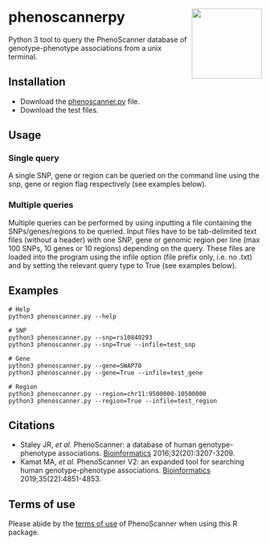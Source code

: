 # phenoscannerpy <img src="man/figures/logo.png" align="right" height="139"/>
Python 3 tool to query the PhenoScanner database of genotype-phenotype associations from a unix terminal.  

## Installation
* Download the [phenoscanner.py](https://raw.githubusercontent.com/phenoscanner/phenoscannerpy/master/phenoscanner.py) file.  
* Download the test files.  

## Usage

### Single query  
A single SNP, gene or region can be queried on the command line using the snp, gene or region flag respectively (see examples below).  

### Multiple queries  
Multiple queries can be performed by using inputting a file containing the SNPs/genes/regions to be queried. Input files have to be tab-delimited text files (without a header) with one SNP, gene or genomic region per line (max 100 SNPs, 10 genes or 10 regions) depending on the query. These files are loaded into the program using the infile option (file prefix only, i.e. no .txt) and by setting the relevant query type to True (see examples below).  

## Examples
```
# Help  
python3 phenoscanner.py --help

# SNP  
python3 phenoscanner.py --snp=rs10840293
python3 phenoscanner.py --snp=True --infile=test_snp

# Gene  
python3 phenoscanner.py --gene=SWAP70
python3 phenoscanner.py --gene=True --infile=test_gene

# Region
python3 phenoscanner.py --region=chr11:9500000-10500000 
python3 phenoscanner.py --region=True --infile=test_region
```

## Citations
* Staley JR, *et al.* PhenoScanner: a database of human genotype-phenotype associations. [Bioinformatics](https://pubmed.ncbi.nlm.nih.gov/27318201/) 2016;32(20):3207-3209.  
* Kamat MA, *et al.* PhenoScanner V2: an expanded tool for searching human genotype-phenotype associations. [Bioinformatics](https://pubmed.ncbi.nlm.nih.gov/31233103/) 2019;35(22):4851-4853.  

## Terms of use
Please abide by the [terms of use](http://www.phenoscanner.medschl.cam.ac.uk/about/#terms) of PhenoScanner when using this R package.  

